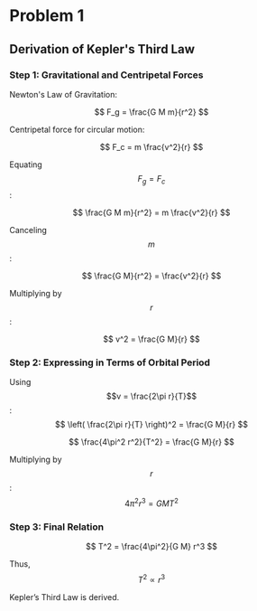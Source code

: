 # Problem 1

## Derivation of Kepler's Third Law

### Step 1: Gravitational and Centripetal Forces

Newton's Law of Gravitation:

$$
F_g = \frac{G M m}{r^2}
$$

Centripetal force for circular motion:  

$$
F_c = m \frac{v^2}{r}
$$

Equating $$F_g = F_c$$ :

$$
\frac{G M m}{r^2} = m \frac{v^2}{r}
$$

Canceling $$m$$ :

$$
\frac{G M}{r^2} = \frac{v^2}{r}
$$

Multiplying by $$r$$ :

$$
v^2 = \frac{G M}{r}
$$


### Step 2: Expressing in Terms of Orbital Period  

Using  $$v = \frac{2\pi r}{T}$$ :  
$$
\left( \frac{2\pi r}{T} \right)^2 = \frac{G M}{r}
$$

$$
\frac{4\pi^2 r^2}{T^2} = \frac{G M}{r}
$$

Multiplying by $$r$$ :  
$$
4\pi^2 r^3 = G M T^2
$$

### Step 3: Final Relation  
$$
T^2 = \frac{4\pi^2}{G M} r^3
$$

Thus,  
$$
T^2 \propto r^3
$$
  
Kepler’s Third Law is derived.